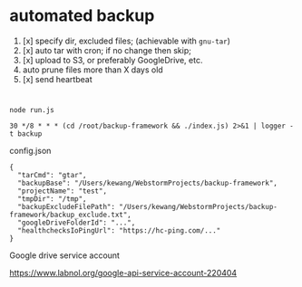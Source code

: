 # automated backup

1. [x] specify dir, excluded files; (achievable with `gnu-tar`)
2. [x] auto tar with cron; if no change then skip;
3. [x] upload to S3, or preferably GoogleDrive, etc.
4. auto prune files more than X days old
5. [x] send heartbeat

#

```
node run.js

30 */8 * * * (cd /root/backup-framework && ./index.js) 2>&1 | logger -t backup
```

config.json

```
{
  "tarCmd": "gtar",
  "backupBase": "/Users/kewang/WebstormProjects/backup-framework",
  "projectName": "test",
  "tmpDir": "/tmp",
  "backupExcludeFilePath": "/Users/kewang/WebstormProjects/backup-framework/backup_exclude.txt",
  "googleDriveFolderId": "...",
  "healthchecksIoPingUrl": "https://hc-ping.com/..."
}

```

Google drive service account

https://www.labnol.org/google-api-service-account-220404
